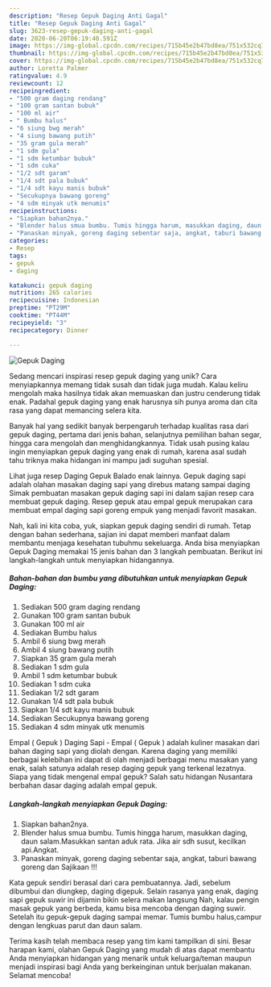 ```yaml
---
description: "Resep Gepuk Daging Anti Gagal"
title: "Resep Gepuk Daging Anti Gagal"
slug: 3623-resep-gepuk-daging-anti-gagal
date: 2020-06-20T06:19:40.591Z
image: https://img-global.cpcdn.com/recipes/715b45e2b47bd8ea/751x532cq70/gepuk-daging-foto-resep-utama.jpg
thumbnail: https://img-global.cpcdn.com/recipes/715b45e2b47bd8ea/751x532cq70/gepuk-daging-foto-resep-utama.jpg
cover: https://img-global.cpcdn.com/recipes/715b45e2b47bd8ea/751x532cq70/gepuk-daging-foto-resep-utama.jpg
author: Loretta Palmer
ratingvalue: 4.9
reviewcount: 12
recipeingredient:
- "500 gram daging rendang"
- "100 gram santan bubuk"
- "100 ml air"
- " Bumbu halus"
- "6 siung bwg merah"
- "4 siung bawang putih"
- "35 gram gula merah"
- "1 sdm gula"
- "1 sdm ketumbar bubuk"
- "1 sdm cuka"
- "1/2 sdt garam"
- "1/4 sdt pala bubuk"
- "1/4 sdt kayu manis bubuk"
- "Secukupnya bawang goreng"
- "4 sdm minyak utk menumis"
recipeinstructions:
- "Siapkan bahan2nya."
- "Blender halus smua bumbu. Tumis hingga harum, masukkan daging, daun salam.Masukkan santan aduk rata. Jika air sdh susut, kecilkan api.Angkat."
- "Panaskan minyak, goreng daging sebentar saja, angkat, taburi bawang goreng dan Sajikaan !!!"
categories:
- Resep
tags:
- gepuk
- daging

katakunci: gepuk daging 
nutrition: 265 calories
recipecuisine: Indonesian
preptime: "PT29M"
cooktime: "PT44M"
recipeyield: "3"
recipecategory: Dinner

---
```



![Gepuk Daging](https://img-global.cpcdn.com/recipes/715b45e2b47bd8ea/751x532cq70/gepuk-daging-foto-resep-utama.jpg)

Sedang mencari inspirasi resep gepuk daging yang unik? Cara menyiapkannya memang tidak susah dan tidak juga mudah. Kalau keliru mengolah maka hasilnya tidak akan memuaskan dan justru cenderung tidak enak. Padahal gepuk daging yang enak harusnya sih punya aroma dan cita rasa yang dapat memancing selera kita.

Banyak hal yang sedikit banyak berpengaruh terhadap kualitas rasa dari gepuk daging, pertama dari jenis bahan, selanjutnya pemilihan bahan segar, hingga cara mengolah dan menghidangkannya. Tidak usah pusing kalau ingin menyiapkan gepuk daging yang enak di rumah, karena asal sudah tahu triknya maka hidangan ini mampu jadi suguhan spesial.

Lihat juga resep Daging Gepuk Balado enak lainnya. Gepuk daging sapi adalah olahan masakan daging sapi yang direbus matang sampai daging Simak pembuatan masakan gepuk daging sapi ini dalam sajian resep cara membuat gepuk daging. Resep gepuk atau empal gepuk merupakan cara membuat empal daging sapi goreng empuk yang menjadi favorit masakan.


Nah, kali ini kita coba, yuk, siapkan gepuk daging sendiri di rumah. Tetap dengan bahan sederhana, sajian ini dapat memberi manfaat dalam membantu menjaga kesehatan tubuhmu sekeluarga. Anda bisa menyiapkan Gepuk Daging memakai 15 jenis bahan dan 3 langkah pembuatan. Berikut ini langkah-langkah untuk menyiapkan hidangannya.

<!--inarticleads1-->

##### Bahan-bahan dan bumbu yang dibutuhkan untuk menyiapkan Gepuk Daging:

1. Sediakan 500 gram daging rendang
1. Gunakan 100 gram santan bubuk
1. Gunakan 100 ml air
1. Sediakan  Bumbu halus
1. Ambil 6 siung bwg merah
1. Ambil 4 siung bawang putih
1. Siapkan 35 gram gula merah
1. Sediakan 1 sdm gula
1. Ambil 1 sdm ketumbar bubuk
1. Sediakan 1 sdm cuka
1. Sediakan 1/2 sdt garam
1. Gunakan 1/4 sdt pala bubuk
1. Siapkan 1/4 sdt kayu manis bubuk
1. Sediakan Secukupnya bawang goreng
1. Sediakan 4 sdm minyak utk menumis


Empal ( Gepuk ) Daging Sapi - Empal ( Gepuk ) adalah kuliner masakan dari bahan daging sapi yang diolah dengan. Karena daging yang memiliki berbagai kelebihan ini dapat di olah menjadi berbagai menu masakan yang enak, salah satunya adalah resep daging gepuk yang terkenal lezatnya. Siapa yang tidak mengenal empal gepuk? Salah satu hidangan Nusantara berbahan dasar daging adalah empal gepuk. 

<!--inarticleads2-->

##### Langkah-langkah menyiapkan Gepuk Daging:

1. Siapkan bahan2nya.
1. Blender halus smua bumbu. Tumis hingga harum, masukkan daging, daun salam.Masukkan santan aduk rata. Jika air sdh susut, kecilkan api.Angkat.
1. Panaskan minyak, goreng daging sebentar saja, angkat, taburi bawang goreng dan Sajikaan !!!


Kata gepuk sendiri berasal dari cara pembuatannya. Jadi, sebelum dibumbui dan diungkep, daging digepuk. Selain rasanya yang enak, daging sapi gepuk suwir ini dijamin bikin selera makan langsung Nah, kalau pengin masak gepuk yang berbeda, kamu bisa mencoba dengan daging suwir. Setelah itu gepuk-gepuk daging sampai memar. Tumis bumbu halus,campur dengan lengkuas parut dan daun salam. 

Terima kasih telah membaca resep yang tim kami tampilkan di sini. Besar harapan kami, olahan Gepuk Daging yang mudah di atas dapat membantu Anda menyiapkan hidangan yang menarik untuk keluarga/teman maupun menjadi inspirasi bagi Anda yang berkeinginan untuk berjualan makanan. Selamat mencoba!
